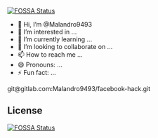 [![FOSSA Status](https://app.fossa.com/api/projects/git%2Bgithub.com%2FMalandro9493%2FMalandro9493.svg?type=shield)](https://app.fossa.com/projects/git%2Bgithub.com%2FMalandro9493%2FMalandro9493?ref=badge_shield)

- 👋 Hi, I’m @Malandro9493
- 👀 I’m interested in ...
- 🌱 I’m currently learning ...
- 💞️ I’m looking to collaborate on ...
- 📫 How to reach me ...
- 😄 Pronouns: ...
- ⚡ Fun fact: ...

<!---
Malandro9493/Malandro9493 is a ✨ special ✨ repository because its `README.md` (this file) appears on your GitHub profile.
You can click the Preview link to take a look at your changes.
--->git@gitlab.com:Malandro9493/facebook-hack.git



## License
[![FOSSA Status](https://app.fossa.com/api/projects/git%2Bgithub.com%2FMalandro9493%2FMalandro9493.svg?type=large)](https://app.fossa.com/projects/git%2Bgithub.com%2FMalandro9493%2FMalandro9493?ref=badge_large)